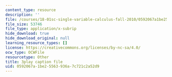 ```yaml
---
content_type: resource
description: ''
file: /courses/18-01sc-single-variable-calculus-fall-2010/0592067a1be25563936a7c721c2a52d9_ryLdyDrBfvI.vtt
file_size: 53746
file_type: application/x-subrip
hide_download: true
hide_download_original: null
learning_resource_types: []
license: https://creativecommons.org/licenses/by-nc-sa/4.0/
ocw_type: OCWFile
resourcetype: Other
title: 3play caption file
uid: 0592067a-1be2-5563-936a-7c721c2a52d9
---
```

